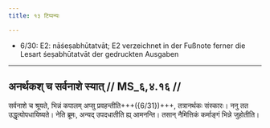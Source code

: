 ```yaml
---
title: १३ टिप्पन्यः

---
```

- 6/30: E2: nāśeṣabhūtatvāt; E2 verzeichnet in der Fußnote ferner die Lesart śeṣabhūtatvāt der gedruckten Ausgaben

____________________________________________


## अनर्थकश् च सर्वनाशे स्यात् // MS_६,४.१६ //

सर्वनाशे च श्रूयते, भिन्नं कपालम् अप्सु प्रवहन्तीति+++({6/31})+++, तत्रानर्थकः संस्कारः। ननु तत उद्धृत्योपधायिष्यते। नेति ब्रूमः, अन्यद् उपदधातीति ह्य् आमनन्ति। तसान् नैमित्तिकं कर्माङ्गं भिन्ने जुहोतीति।
